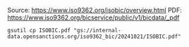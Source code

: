 
Source: https://www.iso9362.org/isobic/overview.html 
PDF: https://www.iso9362.org/bicservice/public/v1/bicdata/_pdf 

```
gsutil cp ISOBIC.pdf "gs://internal-data.opensanctions.org/iso9362_bic/20241021/ISOBIC.pdf"
```
